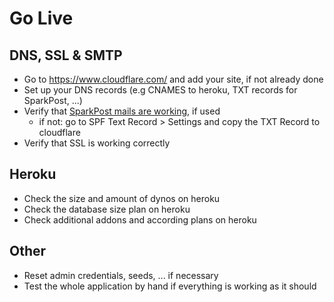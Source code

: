 # Go Live

## DNS, SSL & SMTP

* Go to https://www.cloudflare.com/ and add your site, if not already done
* Set up your DNS records (e.g CNAMES to heroku, TXT records for SparkPost, ...)
* Verify that [SparkPost mails are working](https://app.sparkpost.com/account/sending-domains), if used
  * if not: go to SPF Text Record > Settings and copy the TXT Record to cloudflare
* Verify that SSL is working correctly

## Heroku

* Check the size and amount of dynos on heroku
* Check the database size plan on heroku
* Check additional addons and according plans on heroku

## Other

* Reset admin credentials, seeds, ... if necessary
* Test the whole application by hand if everything is working as it should
